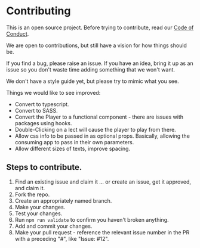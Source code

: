 # Contributing

This is an open source project. Before trying to contribute, read our [Code of Conduct](./CODE_OF_CONDUCT.md).

We are open to contributions, but still have a vision for how things should be.

If you find a bug, please raise an issue. If you have an idea, bring it up as an issue so you don't waste time adding something that we won't want.

We don't have a style guide yet, but please try to mimic what you see.

Things we would like to see improved:

- Convert to typescript.
- Convert to SASS.
- Convert the Player to a functional component - there are issues with packages using hooks.
- Double-Clicking on a lect will cause the player to play from there.
- Allow css info to be passed in as optional props. Basically, allowing the consuming app to pass in their own parameters.
- Allow different sizes of texts, improve spacing.

## Steps to contribute.

1. Find an existing issue and claim it ... or create an issue, get it approved, and claim it.
2. Fork the repo.
3. Create an appropriately named branch.
4. Make your changes.
5. Test your changes.
6. Run `npm run validate` to confirm you haven't broken anything.
7. Add and commit your changes.
8. Make your pull request - reference the relevant issue number in the PR with a preceding "#", like "Issue: #12".
